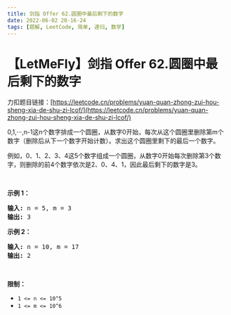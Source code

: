 ```yaml
---
title: 剑指 Offer 62.圆圈中最后剩下的数字
date: 2022-06-02 20-16-24
tags: [题解, LeetCode, 简单, 递归, 数学]
---
```


# 【LetMeFly】剑指 Offer 62.圆圈中最后剩下的数字

力扣题目链接：[https://leetcode.cn/problems/yuan-quan-zhong-zui-hou-sheng-xia-de-shu-zi-lcof/](https://leetcode.cn/problems/yuan-quan-zhong-zui-hou-sheng-xia-de-shu-zi-lcof/)

<p>0,1,···,n-1这n个数字排成一个圆圈，从数字0开始，每次从这个圆圈里删除第m个数字（删除后从下一个数字开始计数）。求出这个圆圈里剩下的最后一个数字。</p>

<p>例如，0、1、2、3、4这5个数字组成一个圆圈，从数字0开始每次删除第3个数字，则删除的前4个数字依次是2、0、4、1，因此最后剩下的数字是3。</p>

<p> </p>

<p><strong>示例 1：</strong></p>

<pre>
<strong>输入:</strong> n = 5, m = 3
<strong>输出: </strong>3
</pre>

<p><strong>示例 2：</strong></p>

<pre>
<strong>输入:</strong> n = 10, m = 17
<strong>输出: </strong>2
</pre>

<p> </p>

<p><strong>限制：</strong></p>

<ul>
	<li><code>1 <= n <= 10^5</code></li>
	<li><code>1 <= m <= 10^6</code></li>
</ul>


    